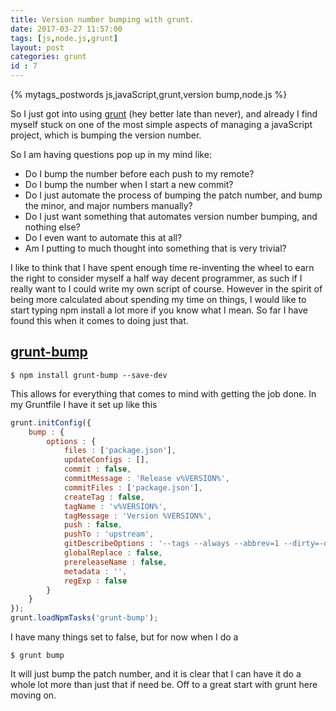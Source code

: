 ```yaml
---
title: Version number bumping with grunt.
date: 2017-03-27 11:57:00
tags: [js,node.js,grunt]
layout: post
categories: grunt
id : 7
---
```


{% mytags_postwords js,javaScript,grunt,version&#32;bump,node.js %}

So I just got into using [grunt](https://gruntjs.com/) (hey better late than never), and already I find myself stuck on one of the most simple aspects of managing a javaScript project, which is bumping the version number.

<!-- more -->

So I am having questions pop up in my mind like:

* Do I bump the number before each push to my remote?
* Do I bump the number when I start a new commit?
* Do I just automate the process of bumping the patch number, and bump the minor, and major numbers manually?
* Do I just want something that automates version number bumping, and nothing else?
* Do I even want to automate this at all?
* Am I putting to much thought into something that is very trivial?

I like to think that I have spent enough time re-inventing the wheel to earn the right to consider myself a half way decent programmer, as such if I really want to I could write my own script of course. However in the spirit of being more calculated about spending my time on things, I would like to start typing npm install a lot more if you know what I mean. So far I have found this when it comes to doing just that.

## [grunt-bump](https://www.npmjs.com/package/grunt-bump)

```
$ npm install grunt-bump --save-dev
```

This allows for everything that comes to mind with getting the job done. In my Gruntfile I have it set up like this


```js
grunt.initConfig({
    bump : {
        options : {
            files : ['package.json'],
            updateConfigs : [],
            commit : false,
            commitMessage : 'Release v%VERSION%',
            commitFiles : ['package.json'],
            createTag : false,
            tagName : 'v%VERSION%',
            tagMessage : 'Version %VERSION%',
            push : false,
            pushTo : 'upstream',
            gitDescribeOptions : '--tags --always --abbrev=1 --dirty=-d',
            globalReplace : false,
            prereleaseName : false,
            metadata : '',
            regExp : false
        }
    }
});
grunt.loadNpmTasks('grunt-bump');
```

I have many things set to false, but for now when I do a

```
$ grunt bump
```

It will just bump the patch number, and it is clear that I can have it do a whole lot more than just that if need be. Off to a great start with grunt here moving on.